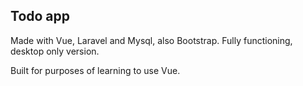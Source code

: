 ## Todo app

Made with Vue, Laravel and Mysql, also Bootstrap. Fully functioning, desktop only version. 

Built for purposes of learning to use Vue.
